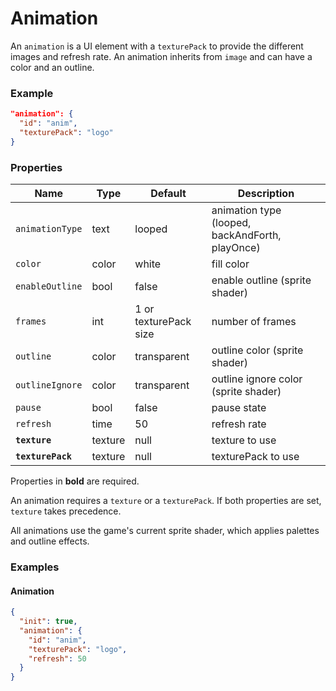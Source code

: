 # Animation

An `animation` is a UI element with a `texturePack` to provide the different images and refresh rate.
An animation inherits from `image` and can have a color and an outline.

### Example

```json
"animation": {
  "id": "anim",
  "texturePack": "logo"
}
```

### Properties

Name              | Type    | Default               | Description
----------------- | ------- | --------------------- | ----------------------------
`animationType`   | text    | looped                | animation type (looped, backAndForth, playOnce)
`color`           | color   | white                 | fill color
`enableOutline`   | bool    | false                 | enable outline (sprite shader)
`frames`          | int     | 1 or texturePack size | number of frames
`outline`         | color   | transparent           | outline color (sprite shader)
`outlineIgnore`   | color   | transparent           | outline ignore color (sprite shader)
`pause`           | bool    | false                 | pause state
`refresh`         | time    | 50                    | refresh rate
**`texture`**     | texture | null                  | texture to use
**`texturePack`** | texture | null                  | texturePack to use

Properties in **bold** are required.  

An animation requires a `texture` or a `texturePack`. If both properties are set, `texture` takes precedence.  

All animations use the game's current sprite shader, which applies palettes and outline effects.

### Examples

#### Animation

```json
{
  "init": true,
  "animation": {
    "id": "anim",
    "texturePack": "logo",
    "refresh": 50
  }
}
```
